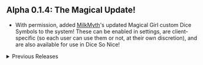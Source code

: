 ## Alpha 0.1.4: The Magical Update!
- With permission, added [MilkMyth](http://milkmyth.com)'s updated Magical Girl custom Dice Symbols to the system! These can be enabled in settings, are client-specific (so each user can use them or not, at their own discretion), and are also available for use in Dice So Nice!

<details>
<summary>Previous Releases</summary>

## Alpha 0.1.3
### Bug Fixes:
- Fix [#32](https://github.com/Mezryss/FVTT-Genesys/issues/32): Deleting qualities & skills on an item embedded in an Actor failed with a proxy error.

## Alpha 0.1.2
### Bug Fixes:
- Fix [#31](https://github.com/Mezryss/FVTT-Genesys/issues/31): Quantity adjustment for items in inventory doesn't work.

## Alpha 0.1.1
### Updates:
- Disallowed adding ActiveEffects to Item Qualities until a better solution is implemented for referencing or embedding them in items.
- [#25](https://github.com/Mezryss/FVTT-Genesys/issues/25) Allow adding item qualities to Armor.
### Bug Fixes:
- Fix [#22](https://github.com/Mezryss/FVTT-Genesys/issues/22): In skills tab, context menu can appear below XP Container and other skill categories.
- Fix [#27](https://github.com/Mezryss/FVTT-Genesys/issues/27): Disallow archetype removal if XP has changed since Archetype was applied.
</details>
